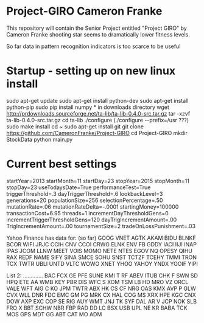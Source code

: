 # Project-GIRO Cameron Franke

This repository will contain the Senior Project entitled "Project GIRO" by Cameron Franke
shooting star seems to dramatically lower fitness levels.

So far data in pattern recognition indicators is too scarce to be useful

Startup - setting up on new linux install
===========================================================================
sudo apt-get update
sudo apt-get install python-dev
sudo apt-get install python-pip
sudo pip install numpy
    * in downloads directory
wget http://prdownloads.sourceforge.net/ta-lib/ta-lib-0.4.0-src.tar.gz
tar -xzvf ta-lib-0.4.0-src.tar.gz
cd ta-lib
./configure (./configure --prefix=/usr ???)
sudo make install
cd ~
sudo apt-get install git
git clone https://github.com/CameronFranke/Project-GIRO
cd Project-GIRO
mkdir StockData
python main.py


Current best settings
============================================================================
startYear=2013
startMonth=11
startDay=23
stopYear=2015
stopMonth=11
stopDay=23
useTodaysDate=True
performanceTest=True
triggerThreshold=.3
dayTriggerThreshold=.6
lookbackLevel=3
generations=20
populationSize=256
selectionPercentage=.50
mutationRate=.06
mutationRateDelta=-.0001
startingMoney=100000
transactionCost=6.95
threads=1
incrementDayThresholdGens=0
incrementTriggerThresholdGens=120
dayTrigIncrementAmount=.00
TrigIncrementAmount=.00
tournamentSize=2
tradeOnLossPunishment=.03



Yahoo Finance has data for: (so far)
GOOG
VNET
AGTK
AKAM
BIDU
BLNKF
BCOR
WIFI
JRJC
CCIH
CNV
CCOI
CRWG
ELNK
ENV
FB
GDDY
IACI
IIJI
INAP
IPAS
JCOM
LLNW
MEET
VOIS
MOMO
NETE
NTES
EGOV
NQ
OPESY
QIHU
RAX
REDF
NAME
SIFY
SINA
SMCE
SOHU
SNST
TCTZF
TCEHY
TMMI
TRON
TCX
TWTR
UBLI
UNTD
VLTC
WOWO
XNET
YHOO
YAHOY
YNDX
YOOIF
YIPI

List 2: .............
BAC
FCX
GE
PFE
SUNE
KMI
T
RF
ABEV
ITUB
CHK
F
SWN
SD
HPQ
ETE
AA
WMB
KEY
PBR
DIS
WFC
S
XOM
TSM
LB
HD
MRO
VZ
ORCL
VALE
WFT
AIG
C
KO
JPM
TWTR
ABX
HK
CS
CF
NRG
OAS
KMX
AVP
P
GLW
CVX
WLL
DNR
FDC
EMC
GM
PG
MRK
CX
HAL
COG
MS
XRX
HPE
KGC
CNX
DOW
AXP
EXC
COP
SE
RIG
AUY
WMT
JNJ
TK
SYF
DAL
AR
V
JCP
NOK
SLB
FRO
X
BBT
SCHW
NBR
FBP
RAD
DD
LC
BSX
USB
UPL
NE
KR
BABA
TCK
MOS
GPS
MDT
GG
ABT
CAT
MO
ADM
